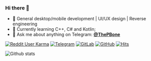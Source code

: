 ### Hi there 👋

- :dart: General desktop/mobile development | UI/UX design | Reverse engineering
- 🌱 Currently learning C++, C# and Kotlin; 
- 💬 Ask me about anything on Telegram: **[@ThePBone](https://t.me/ThePBone)**

[![Reddit User Karma](https://img.shields.io/reddit/user-karma/combined/TheBone_?label=Reddit%20karma)](https://www.reddit.com/user/TheBone_) [![Telegram](https://badgen.net/badge/icon/telegram?icon=telegram&label)](https://t.me/ThePBone) [![GitLab](https://img.shields.io/badge/-GitLab-FCA121?style=flat&logo=gitlab&link=https://gitlab.com/thepbone)](https://gitlab.com/thepbone) [![GitHub](https://img.shields.io/badge/-GitHub-181717?style=flat&logo=github&link=https://github.com/ThePBone)](https://github.com/ThePBone) [![Hits](https://hits.seeyoufarm.com/api/count/incr/badge.svg?url=https%3A%2F%2Fgithub.com%2Fthepbone&count_bg=%2379C83D&title_bg=%23555555&icon=&icon_color=%23E7E7E7&title=hits+%28since+05%2F23%2F2021%29&edge_flat=false)](https://hits.seeyoufarm.com)


![Github stats](https://github-readme-stats.vercel.app/api?username=ThePBone&show_icons=true)
